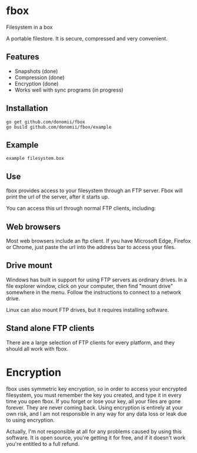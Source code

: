 # fbox

Filesystem in a box

A portable filestore.  It is secure, compressed and very convenient.

## Features

* Snapshots (done)
* Compression (done)
* Encryption (done)
* Works well with sync programs (in progress)

## Installation

    go get github.com/donomii/fbox
    go build github.com/donomii/fbox/example

## Example

    example filesystem.box

## Use

fbox provides access to your filesystem through an FTP server.  Fbox will print the url of the server, after it starts up.

You can access this url through normal FTP clients, including:

## Web browsers

Most web browsers include an ftp client.  If you have Microsoft Edge, Firefox or Chrome, just paste the url into the address bar to access your files.

## Drive mount

Windows has built in support for using FTP servers as ordinary drives.  In a file explorer window, click on your computer, then find "mount drive" somewhere in the menu.  Follow the instructions to connect to a network drive.

Linux can also mount FTP drives, but it requires installing software.

## Stand alone FTP clients

There are a large selection of FTP clients for every platform, and they should all work with fbox.

# Encryption

fbox uses symmetric key encryption, so in order to access your encrypted filesystem, you must remember the key you created, and type it in every time you open fbox.  If you forget or lose your key, all your files are gone forever.  They are never coming back.  Using encryption is entirely at your own risk, and I am not responsible in any way for any data loss or leak due to using encryption.

Actually, I'm not responsible at all for any problems caused by using this software.  It is open source, you're getting it for free, and if it doesn't work you're entitled to a full refund.

